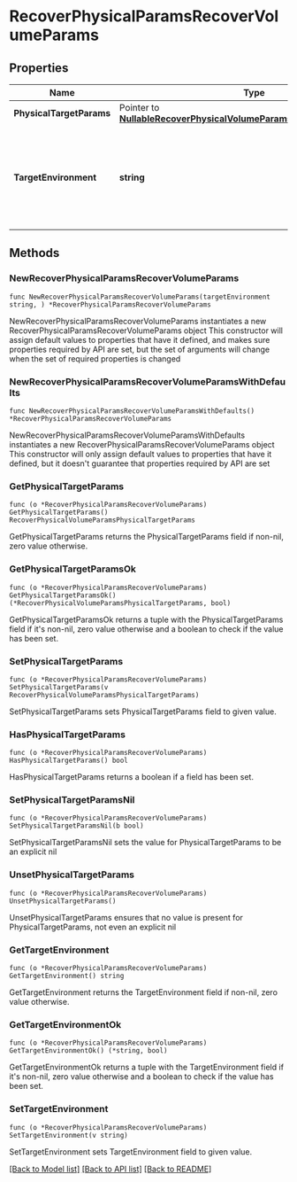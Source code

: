 # RecoverPhysicalParamsRecoverVolumeParams

## Properties

Name | Type | Description | Notes
------------ | ------------- | ------------- | -------------
**PhysicalTargetParams** | Pointer to [**NullableRecoverPhysicalVolumeParamsPhysicalTargetParams**](RecoverPhysicalVolumeParamsPhysicalTargetParams.md) |  | [optional] 
**TargetEnvironment** | **string** | Specifies the environment of the recovery target. The corresponding params below must be filled out. | 

## Methods

### NewRecoverPhysicalParamsRecoverVolumeParams

`func NewRecoverPhysicalParamsRecoverVolumeParams(targetEnvironment string, ) *RecoverPhysicalParamsRecoverVolumeParams`

NewRecoverPhysicalParamsRecoverVolumeParams instantiates a new RecoverPhysicalParamsRecoverVolumeParams object
This constructor will assign default values to properties that have it defined,
and makes sure properties required by API are set, but the set of arguments
will change when the set of required properties is changed

### NewRecoverPhysicalParamsRecoverVolumeParamsWithDefaults

`func NewRecoverPhysicalParamsRecoverVolumeParamsWithDefaults() *RecoverPhysicalParamsRecoverVolumeParams`

NewRecoverPhysicalParamsRecoverVolumeParamsWithDefaults instantiates a new RecoverPhysicalParamsRecoverVolumeParams object
This constructor will only assign default values to properties that have it defined,
but it doesn't guarantee that properties required by API are set

### GetPhysicalTargetParams

`func (o *RecoverPhysicalParamsRecoverVolumeParams) GetPhysicalTargetParams() RecoverPhysicalVolumeParamsPhysicalTargetParams`

GetPhysicalTargetParams returns the PhysicalTargetParams field if non-nil, zero value otherwise.

### GetPhysicalTargetParamsOk

`func (o *RecoverPhysicalParamsRecoverVolumeParams) GetPhysicalTargetParamsOk() (*RecoverPhysicalVolumeParamsPhysicalTargetParams, bool)`

GetPhysicalTargetParamsOk returns a tuple with the PhysicalTargetParams field if it's non-nil, zero value otherwise
and a boolean to check if the value has been set.

### SetPhysicalTargetParams

`func (o *RecoverPhysicalParamsRecoverVolumeParams) SetPhysicalTargetParams(v RecoverPhysicalVolumeParamsPhysicalTargetParams)`

SetPhysicalTargetParams sets PhysicalTargetParams field to given value.

### HasPhysicalTargetParams

`func (o *RecoverPhysicalParamsRecoverVolumeParams) HasPhysicalTargetParams() bool`

HasPhysicalTargetParams returns a boolean if a field has been set.

### SetPhysicalTargetParamsNil

`func (o *RecoverPhysicalParamsRecoverVolumeParams) SetPhysicalTargetParamsNil(b bool)`

 SetPhysicalTargetParamsNil sets the value for PhysicalTargetParams to be an explicit nil

### UnsetPhysicalTargetParams
`func (o *RecoverPhysicalParamsRecoverVolumeParams) UnsetPhysicalTargetParams()`

UnsetPhysicalTargetParams ensures that no value is present for PhysicalTargetParams, not even an explicit nil
### GetTargetEnvironment

`func (o *RecoverPhysicalParamsRecoverVolumeParams) GetTargetEnvironment() string`

GetTargetEnvironment returns the TargetEnvironment field if non-nil, zero value otherwise.

### GetTargetEnvironmentOk

`func (o *RecoverPhysicalParamsRecoverVolumeParams) GetTargetEnvironmentOk() (*string, bool)`

GetTargetEnvironmentOk returns a tuple with the TargetEnvironment field if it's non-nil, zero value otherwise
and a boolean to check if the value has been set.

### SetTargetEnvironment

`func (o *RecoverPhysicalParamsRecoverVolumeParams) SetTargetEnvironment(v string)`

SetTargetEnvironment sets TargetEnvironment field to given value.



[[Back to Model list]](../README.md#documentation-for-models) [[Back to API list]](../README.md#documentation-for-api-endpoints) [[Back to README]](../README.md)


